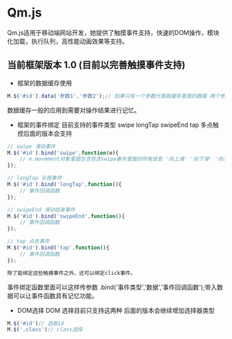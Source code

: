 Qm.js
==

Qm.js适用于移动端网站开发，她提供了触摸事件支持，快速的DOM操作，模块化加载，执行队列，高性能动画效果等支持。
## 当前框架版本 1.0 (目前以完善触摸事件支持)

* 框架的数据缓存使用
```javascript
M.$('#id').data('参数1','参数2');// 如果只有一个参数代表取缓存里面的数据 两个参数代表设置数据第一个参数为键
```
数据缓存一般的应用到需要对操作结果进行记忆。

* 框架的事件绑定
目前支持的事件类型 swipe longTap swipeEnd tap 多点触控后面的版本会支持
```javascript
// swipe 滑动事件
M.$('#id').bind('swipe',function(e){
	// e.movement对象里面包含包含swipe事件里面的所有信息 '向上滑' '向下滑' '向左滑' '向右滑'
});

// longTap 长按事件
M.$('#id').bind('longTap',function(){
	// 事件回调函数
});

// swipeEnd 滑动结束事件
M.$('#id').bind('swipeEnd',function(){
	// 事件回调函数
});

// tap 点击事件
M.$('#id').bind('tap',function(){
	// 事件回调函数
});

除了能绑定这些触摸事件之外，还可以绑定click事件。
```
事件绑定函数里面可以这样传参数 .bind('事件类型','数据','事件回调函数');带入数据可以让事件函数具有记忆功能。

* DOM选择
DOM 选择目前只支持这两种 后面的版本会继续增加选择器类型
```javascript
M.$('#id')// 选取id
M.$('.class')// class选择
```